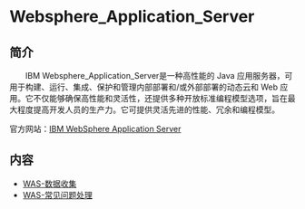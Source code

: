 # Websphere_Application_Server

## 简介

&#8195;&#8195;IBM Websphere_Application_Server是一种高性能的 Java 应用服务器，可用于构建、运行、集成、保护和管理内部部署和/或外部部署的动态云和 Web 应用。它不仅能够确保高性能和灵活性，还提供多种开放标准编程模型选项，旨在最大程度提高开发人员的生产力。它可提供灵活先进的性能、冗余和编程模型。

官方网站：[IBM WebSphere Application Server](https://www.ibm.com/cn-zh/marketplace/java-ee-runtime?mhsrc=ibmsearch_a&mhq=was)

## 内容

- [WAS-数据收集](https://bond-huang.github.io/huang/06-IBM_Database&Middleware&Other/02-Websphere_Application_Server/01-WAS-%E6%95%B0%E6%8D%AE%E6%94%B6%E9%9B%86.html) 
- [WAS-常见问题处理](https://bond-huang.github.io/huang/06-IBM_Database&Middleware&Other/02-Websphere_Application_Server/02-WAS-%E5%B8%B8%E8%A7%81%E9%97%AE%E9%A2%98%E5%A4%84%E7%90%86.html)

